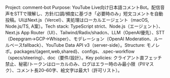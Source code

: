Project: comment-bot Purpose: YouTube
Live向け日本語コメントBot。配信音声をSTTで理解し、方針/口調/頻度に基づき「必要時のみ」短文コメントを自動投稿。UIはNext.js（Vercel）、実処理はローカルエージェント（macOS,
Node.js/TS, A案）。Tech stack: TypeScript strict、Node.js（エージェント）、Next.js App
Router（UI）、Tailwind/Radix/shadcn、LLM（OpenAI優先）、STT（Deepgram→GCP→Whisper）、モデレーション（OpenAI
Moderation、ルールベースfallback）、YouTube Data API
v3（server-side）。Structure: モノレポ。packages/{agent,web,shared}、configs、.spec-workflow（specs/steering）、doc（要件/設計）。Key
policies: クライアント直フェッチ禁止、秘密/トークンはローカルのみ、ログはエラー時のみ最小限（PIIマスク）、コメント長20–60字、絵文字は最大1（許可リスト）。
